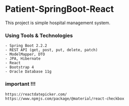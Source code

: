 # Patient-SpringBoot-React

This project is simple hospital management system. 

### Using Tools & Technologies
``` 
- Spring Boot 2.2.2
- REST API (get, post, put, delete, patch)
- ModelMapper, DTO
- JPA, Hibernate
- React
- Bootstrap 4
- Oracle Database 11g
```
### important !!!
```
https://reactdatepicker.com/
https://www.npmjs.com/package/@material/react-checkbox
```